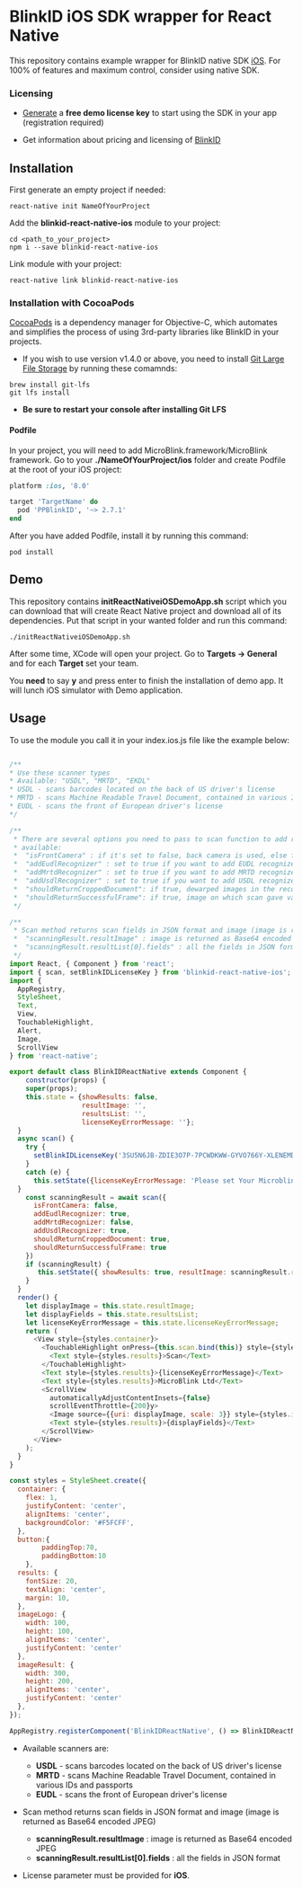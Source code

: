 # BlinkID iOS SDK wrapper for React Native

This repository contains example wrapper for BlinkID native SDK [iOS](https://github.com/BlinkID/blinkid-ios). For 100% of features and maximum control, consider using native SDK.


### Licensing

- [Generate](https://microblink.com/login?url=/customer/generatedemolicence) a **free demo license key** to start using the SDK in your app (registration required)

- Get information about pricing and licensing of [BlinkID](https://microblink.com/blinkid)

## Installation

First generate an empty project if needed:

```shell
react-native init NameOfYourProject
```

Add the **blinkid-react-native-ios** module to your project:

```shell
cd <path_to_your_project>
npm i --save blinkid-react-native-ios
```

Link module with your project: 

```shell
react-native link blinkid-react-native-ios
```

### Installation with CocoaPods

[CocoaPods](http://cocoapods.org) is a dependency manager for Objective-C, which automates and simplifies the process of using 3rd-party libraries like BlinkID in your projects.

- If you wish to use version v1.4.0 or above, you need to install [Git Large File Storage](https://git-lfs.github.com) by running these comamnds:
```shell
brew install git-lfs
git lfs install
```

- **Be sure to restart your console after installing Git LFS**

#### Podfile

In your project, you will need to add MicroBlink.framework/MicroBlink framework. Go to your **./NameOfYourProject/ios** folder and create Podfile at the root of your iOS project: 

```ruby
platform :ios, '8.0'

target 'TargetName' do
  pod 'PPBlinkID', '~> 2.7.1'
end
```

After you have added Podfile, install it by running this command:
```shell
pod install
```

## Demo
This repository contains **initReactNativeiOSDemoApp.sh** script which you can download that will create React Native project and download all of its dependencies. Put that script in your wanted folder and run this command: 
```shell
./initReactNativeiOSDemoApp.sh
```

After some time, XCode will open your project. Go to **Targets -> General** and for each **Target** set your team.


You **need** to say **y** and press enter to finish the installation of demo app.
It will lunch iOS simulator with Demo application.

## Usage

To use the module you call it in your index.ios.js file like the example below:

```javascript

/**
* Use these scanner types
* Available: "USDL", "MRTD", "EKDL"
* USDL - scans barcodes located on the back of US driver's license
* MRTD - scans Machine Readable Travel Document, contained in various IDs and passports
* EUDL - scans the front of European driver's license
*/

/**
 * There are several options you need to pass to scan function to add recognizers and to obtain the image and results
 * available:
 *  "isFrontCamera" : if it's set to false, back camera is used, else front
 *  "addEudlRecognizer" : set to true if you want to add EUDL recognizer
 *  "addMrtdRecognizer" : set to true if you want to add MRTD recognizer
 *  "addUsdlRecognizer" : set to true if you want to add USDL recognizer
 *  "shouldReturnCroppedDocument": if true, dewarped images in the recognition process will be saved
 *  "shouldReturnSuccessfulFrame": if true, image on which scan gave valid scaning result will be saved
 */

/**
 * Scan method returns scan fields in JSON format and image (image is returned as Base64 encoded JPEG)
 *  "scanningResult.resultImage" : image is returned as Base64 encoded JPEG
 *  "scanningResult.resultList[0].fields" : all the fields in JSON format
 */
import React, { Component } from 'react';
import { scan, setBlinkIDLicenseKey } from 'blinkid-react-native-ios';
import {
  AppRegistry,
  StyleSheet,
  Text,
  View,
  TouchableHighlight,
  Alert,
  Image,
  ScrollView
} from 'react-native';

export default class BlinkIDReactNative extends Component {
    constructor(props) {
    super(props);
    this.state = {showResults: false, 
                  resultImage: '',
                  resultsList: '',
                  licenseKeyErrorMessage: ''};
  }
  async scan() {
    try {
      setBlinkIDLicenseKey('3SU5N6JB-ZDIE3O7P-7PCWDKWW-GYVO766Y-XLENEMDV-BFTOESUJ-AFG3WD7K-5YYAF7UO')
    }
    catch (e) {
      this.setState({licenseKeyErrorMessage: 'Please set Your Microblink license key'})
  }
    const scanningResult = await scan({
      isFrontCamera: false,
      addEudlRecognizer: true,
      addMrtdRecognizer: false,
      addUsdlRecognizer: true,
      shouldReturnCroppedDocument: true,
      shouldReturnSuccessfulFrame: true
    })
    if (scanningResult) {
       this.setState({ showResults: true, resultImage: scanningResult.resultImage, resultsList: JSON.stringify(scanningResult.resultList[0].fields)});
    }
  }
  render() {
    let displayImage = this.state.resultImage;
    let displayFields = this.state.resultsList;
    let licenseKeyErrorMessage = this.state.licenseKeyErrorMessage;
    return (
      <View style={styles.container}>
        <TouchableHighlight onPress={this.scan.bind(this)} style={styles.button}>
          <Text style={styles.results}>Scan</Text>
        </TouchableHighlight>
        <Text style={styles.results}>{licenseKeyErrorMessage}</Text>
        <Text style={styles.results}>MicroBlink Ltd</Text>
        <ScrollView
          automaticallyAdjustContentInsets={false}
          scrollEventThrottle={200}y> 
          <Image source={{uri: displayImage, scale: 3}} style={styles.imageResult}/>
          <Text style={styles.results}>{displayFields}</Text>
        </ScrollView>
      </View>
    );
  }
}

const styles = StyleSheet.create({
  container: {
    flex: 1,
    justifyContent: 'center',
    alignItems: 'center',
    backgroundColor: '#F5FCFF',
  },
  button:{
        paddingTop:70,
        paddingBottom:10
    },
  results: {
    fontSize: 20,
    textAlign: 'center',
    margin: 10,
  },
  imageLogo: {
    width: 100,
    height: 100,
    alignItems: 'center',
    justifyContent: 'center'
  },
  imageResult: {
    width: 300,
    height: 200,
    alignItems: 'center',
    justifyContent: 'center'
  },
});

AppRegistry.registerComponent('BlinkIDReactNative', () => BlinkIDReactNative);
```
+ Available scanners are:
    + **USDL**  - scans barcodes located on the back of US driver's license
    + **MRTD** - scans Machine Readable Travel Document, contained in various IDs and passports
    + **EUDL** - scans the front of European driver's license
	
+ Scan method returns scan fields in JSON format and image (image is returned as Base64 encoded JPEG)
	+ **scanningResult.resultImage** : image is returned as Base64 encoded JPEG
	+ **scanningResult.resultList[0].fields** : all the fields in JSON format

+ License parameter must be provided for **iOS**.

